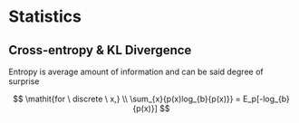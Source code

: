# Statistics

## Cross-entropy & KL Divergence
Entropy is average amount of information and can be said degree of surprise


$$
\mathit{for \ discrete \ x,} \\ 
\sum_{x}{p(x)log_{b}{p(x)}} = E_p[-log_{b}{p(x)}] 
$$
